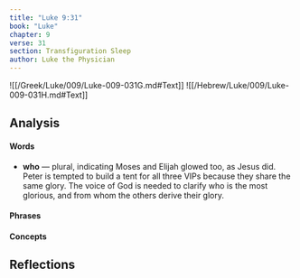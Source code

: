 ```yaml
---
title: "Luke 9:31"
book: "Luke"
chapter: 9
verse: 31
section: Transfiguration Sleep
author: Luke the Physician
---
```

![[/Greek/Luke/009/Luke-009-031G.md#Text]]
![[/Hebrew/Luke/009/Luke-009-031H.md#Text]]

## Analysis

#### Words
- **who** — plural, indicating Moses and Elijah glowed too, as Jesus did.  Peter is tempted to build a tent for all three VIPs because they share the same glory.  The voice of God is needed to clarify who is the most glorious, and from whom the others derive their glory.

#### Phrases

#### Concepts

## Reflections
